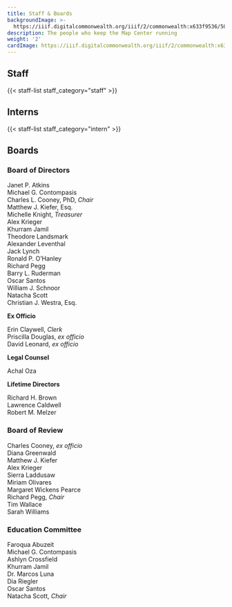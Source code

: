 ```yaml
---
title: Staff & Boards
backgroundImage: >-
  https://iiif.digitalcommonwealth.org/iiif/2/commonwealth:x633f9536/5059,2047,4782,3064/1200,/0/default.jpg
description: The people who keep the Map Center running
weight: '2'
cardImage: https://iiif.digitalcommonwealth.org/iiif/2/commonwealth:x633f9536/5059,2047,4782,3064/1200,/0/default.jpg
---
```


## Staff

{{< staff-list staff_category="staff" >}}

## Interns

{{< staff-list staff_category="intern" >}}

## Boards

### Board of Directors

Janet P. Atkins\
Michael G. Contompasis\
Charles L. Cooney, PhD, *Chair*\
Matthew J. Kiefer, Esq.\
Michelle Knight, *Treasurer*\
Alex Krieger\
Khurram Jamil\
Theodore Landsmark\
Alexander Leventhal\
Jack Lynch\
Ronald P. O’Hanley\
Richard Pegg\
Barry L. Ruderman\
Oscar Santos\
William J. Schnoor\
Natacha Scott\
Christian J. Westra, Esq.

**Ex Officio**

Erin Claywell, *Clerk*\
Priscilla Douglas, *ex officio*\
David Leonard, *ex officio*

**Legal Counsel**

Achal Oza

**Lifetime Directors**

Richard H. Brown\
Lawrence Caldwell\
Robert M. Melzer

### Board of Review

Charles Cooney, *ex officio*\
Diana Greenwald\
Matthew J. Kiefer\
Alex Krieger\
Sierra Laddusaw\
Miriam Olivares\
Margaret Wickens Pearce\
Richard Pegg, *Chair*\
Tim Wallace\
Sarah Williams

### Education Committee

Faroqua Abuzeit\
Michael G. Contompasis\
Ashlyn Crossfield\
Khurram Jamil\
Dr. Marcos Luna\
Dia Riegler\
Oscar Santos\
Natacha Scott, *Chair*

